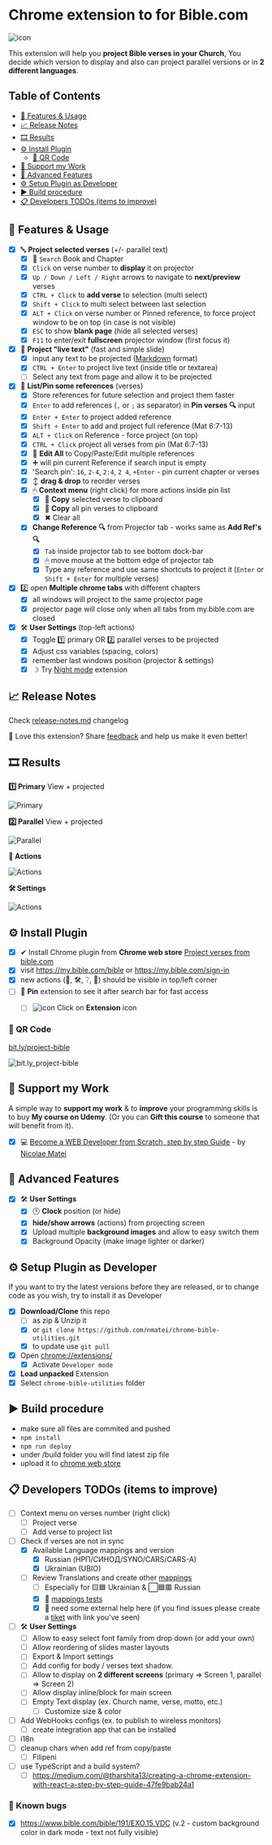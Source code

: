 # Chrome extension to for Bible.com

![icon](views/icons/icon-48.png)

This extension will help you **project Bible verses in your Church**,
You decide which version to display and also can project parallel versions
or in **2 different languages**.

## Table of Contents

<!-- START doctoc generated TOC please keep comment here to allow auto update -->
<!-- DON'T EDIT THIS SECTION, INSTEAD RE-RUN doctoc TO UPDATE -->


- [💠 Features & Usage](#-features--usage)
- [📈 Release Notes](#-release-notes)
- [🎞 Results](#-results)
- [⚙ Install Plugin](#-install-plugin)
  - [🎫 QR Code](#-qr-code)
- [👋 Support my Work](#-support-my-work)
- [💠 Advanced Features](#-advanced-features)
- [⚙ Setup Plugin as Developer](#-setup-plugin-as-developer)
- [▶ Build procedure](#-build-procedure)
- [📋 Developers TODOs (items to improve)](#-developers-todos-items-to-improve)

<!-- END doctoc generated TOC please keep comment here to allow auto update -->

## 💠 Features & Usage

- [x] 🔤 **Project selected verses** (+/- parallel text)
  - [x] 🔎 `Search` Book and Chapter
  - [x] `Click` on verse number to **display** it on projector
  - [x] `Up / Down / Left / Right` arrows to navigate to **next/preview** verses
  - [x] `CTRL + Click` to **add verse** to selection (multi select)
  - [x] `Shift + Click` to multi select between last selection
  - [x] `ALT + Click` on verse number or Pinned reference, to force project window to be on top (in case is not visible)
  - [x] `ESC` to show **blank page** (hide all selected verses)
  - [x] `F11` to enter/exit **fullscreen** projector window (first focus it)
- [x] 💬 **Project "live text"** (fast and simple slide)
  - [x] input any text to be projected ([Markdown](https://github.com/markedjs/marked) format)
  - [x] `CTRL + Enter` to project live text (inside title or textarea)
  - [ ] Select any text from page and allow it to be projected
- [x] 📌 **List/Pin some references** (verses)
  - [x] Store references for future selection and project them faster
  - [x] `Enter` to add references (`,` or `;` as separator) in **Pin verses 🔍** input
  - [x] `Enter + Enter` to project added reference
  - [x] `Shift + Enter` to add and project full reference (Mat 6:7-13)
  - [x] `ALT + Click` on Reference - force project (on top)
  - [x] `CTRL + Click` project all verses from pin (Mat 6:7-13)
  - [x] 📝 **Edit All** to Copy/Paste/Edit multiple references
  - [x] ➕ will pin current Reference if search input is empty
  - [x] 'Search pin': `16`, `2-4`, `2:4`, `2 4`, `+Enter` - pin current chapter or verses
  - [x] ↕ **drag & drop** to reorder verses
  - [x] 🖱 **Context menu** (right click) for more actions inside pin list
    - [x] 📄 **Copy** selected verse to clipboard
    - [x] 📄 **Copy** all pin verses to clipboard
    - [x] ✖ Clear all
  - [x] **Change Reference 🔍** from Projector tab - works same as **Add Ref's 🔍**
    - [x] `Tab` inside projector tab to see bottom dock-bar
    - [x] 🖱 move mouse at the bottom edge of projector tab
    - [x] Type any reference and use same shortcuts to project it (`Enter` or `Shift + Enter` for multiple verses)
- [x] 2️⃣ open **Multiple chrome tabs** with different chapters
  - [x] all windows will project to the same projector page
  - [x] projector page will close only when all tabs from my.bible.com are closed
- [x] 🛠 **User Settings** (top-left actions)
  - [x] Toggle 1️⃣ primary OR 2️⃣ parallel verses to be projected
  - [x] Adjust css variables (spacing, colors)
  - [x] remember last windows position (projector & settings)
  - [x] ☽ Try [Night mode](https://github.com/JosNun/night-mode-bible) extension

## 📈 Release Notes

Check [release-notes.md](release-notes.md) changelog

💚 Love this extension? Share [feedback](https://chromewebstore.google.com/detail/project-verses-from-bible/fklnkmnlobkpoiifnbnemdpamheoanpj) and help us make it even better!

## 🎞 Results

**1️⃣ Primary** View + projected

![Primary](screens/primary.jpg)

**2️⃣ Parallel** View + projected

![Parallel](screens/parallel.jpg)

**💬 Actions**

![Actions](screens/actions.jpg)

**🛠 Settings**

![Actions](screens/settings.jpg)

## ⚙ Install Plugin

- [x] ✔ Install Chrome plugin from **Chrome web store** [Project verses from bible.com](https://chrome.google.com/webstore/detail/project-verses-from-bible/fklnkmnlobkpoiifnbnemdpamheoanpj)
- [x] visit https://my.bible.com/bible or https://my.bible.com/sign-in
- [x] new actions (💬, 🛠, ❔, 📌) should be visible in top/left corner
- [ ] 📌 **Pin** extension to see it after search bar for fast access
  - [ ] ![icon](views/icons/icon-16.png) Click on **Extension** icon


### 🎫 QR Code

[bit.ly/project-bible](https://bit.ly/project-bible)

![bit.ly_project-bible](screens/bit.ly_project-bible.jpg)


## 👋 Support my Work

A simple way to **support my work** & to **improve** your programming skills is to buy **My course on Udemy**.
(Or you can **Gift this course** to someone that will benefit from it).

- [x] ‍💻 [Become a WEB Developer from Scratch, step by step Guide](https://nmatei.github.io/web) - by [Nicolae Matei](https://nmatei.github.io/)


## 💠 Advanced Features

- [x] 🛠 **User Settings**
  - [x] 🕒 **Clock** position (or hide)
  - [x] **hide/show arrows** (actions) from projecting screen
  - [x] Upload multiple **background images** and allow to easy switch them
  - [x] Background Opacity (make image lighter or darker)

## ⚙ Setup Plugin as Developer

If you want to try the latest versions before they are released, or to change code as you wish, try to install it as Developer

- [x] **Download/Clone** this repo
  - [ ] as zip & Unzip it
  - [x] or `git clone https://github.com/nmatei/chrome-bible-utilities.git`
  - [x] to update use `git pull`
- [x] Open [chrome://extensions/](chrome://extensions/)
  - [x] Activate `Developer mode`
- [x] **Load unpacked** Extension
- [x] Select `chrome-bible-utilities` folder

## ▶ Build procedure

- make sure all files are commited and pushed
- `npm install`
- `npm run deploy`
- under /build folder you will find latest zip file
- upload it to [chrome web store](https://chrome.google.com/webstore/developer/dashboard)

## 📋 Developers TODOs (items to improve)

- [ ] Context menu on verses number (right click)
  - [ ] Project verse
  - [ ] Add verse to project list
- [ ] Check if verses are not in sync
  - [x] Available Language mappings and version
    - [x] Russian (НРП/СИНОД/SYNO/CARS/CARS-A)
    - [x] Ukrainian (UBIO)
  - [ ] Review Translations and create other [mappings](views/common/bible-mappings.js)
    - [ ] Especially for 🟨🟦 Ukrainian & ⬜🟦🟥 Russian
    - [x] 🙏 [mappings tests](test/bible-mappings.test.ts)
    - [x] 🙏 need some external help here (if you find issues please create a [tiket](../../issues) with link you've seen)
- [ ] 🛠 **User Settings**
  - [ ] Allow to easy select font family from drop down (or add your own)
  - [ ] Allow reordering of slides master layouts
  - [ ] Export & Import settings
  - [ ] Add config for body / verses text shadow.
  - [ ] Allow to display on **2 different screens** (primary => Screen 1, parallel => Screen 2)
  - [ ] Allow display inline/block for main screen
  - [ ] Empty Text display (ex. Church name, verse, motto, etc.)
    - [ ] Customize size & color
- [ ] Add WebHooks configs (ex. to publish to wireless monitors)
  - [ ] create integration app that can be installed
- [ ] i18n
- [ ] cleanup chars when add ref from copy/paste
  - [ ] ‭‭Filipeni‬ 
- [ ] use TypeScript and a build system?
  - [ ] https://medium.com/@tharshita13/creating-a-chrome-extension-with-react-a-step-by-step-guide-47fe9bab24a1

### 🐛 Known bugs

- [x] https://www.bible.com/bible/191/EXO.15.VDC (v.2 - custom background color in dark mode - text not fully visible)